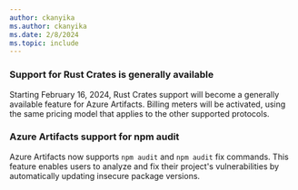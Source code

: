 ```yaml
---
author: ckanyika
ms.author: ckanyika
ms.date: 2/8/2024
ms.topic: include
---
```


### Support for Rust Crates is generally available

Starting February 16, 2024, Rust Crates support will become a generally available feature for Azure Artifacts. Billing meters will be activated, using the same pricing model that applies to the other supported protocols.

### Azure Artifacts support for npm audit 

Azure Artifacts now supports `npm audit` and `npm audit` fix commands. This feature enables users to analyze and fix their project's vulnerabilities by automatically updating insecure package versions.
